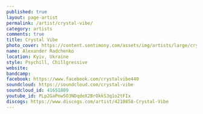 ```yaml
---
published: true
layout: page-artist
permalink: /artist/crystal-vibe/
category: artists
comments: true
title: Crystal Vibe
photo_cover: https://content.sentimony.com/assets/img/artists/large/crystal-vibe.jpg
name: Alexander Radchenko
location: Kyiv, Ukraine
style: Psychill, Chillgressive
website: 
bandcamp: 
facebook: https://www.facebook.com/crystalvibe440
soundcloud: https://soundcloud.com/crystal-vibe
soundcloud_id: 41651809
youtube_id: PLp2GaPnw5O3NDqdeX2BrOkkS3q1o2tFIx
discogs: https://www.discogs.com/artist/4210858-Crystal-Vibe
---
```

